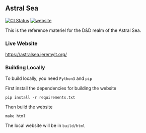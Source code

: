 ## Astral Sea

[![CI Status](https://github.com/Eudicods/AstralSea/workflows/Deploy/badge.svg)](https://github.com/Eudicods/AstralSea/actions)
[![website](https://img.shields.io/badge/website-live-blue)](https://Eudicods.github.io/AstralSea/)

This is the reference materiel for the D&D realm of the Astral Sea.

### Live Website
https://astralsea.jeremylt.org/

### Building Locally

To build locally, you need `Python3` and `pip`

First install the dependencies for building the website
```
pip install -r requirements.txt
```

Then build the website
```
make html
```

The local website will be in `build/html`
